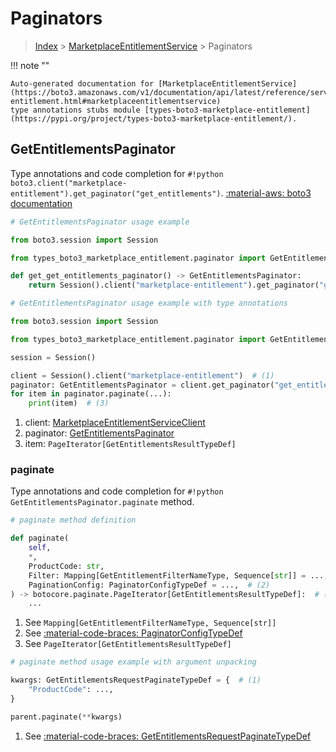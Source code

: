 # Paginators

> [Index](../README.md) > [MarketplaceEntitlementService](./README.md) > Paginators

!!! note ""

    Auto-generated documentation for [MarketplaceEntitlementService](https://boto3.amazonaws.com/v1/documentation/api/latest/reference/services/marketplace-entitlement.html#marketplaceentitlementservice)
    type annotations stubs module [types-boto3-marketplace-entitlement](https://pypi.org/project/types-boto3-marketplace-entitlement/).

## GetEntitlementsPaginator

Type annotations and code completion for `#!python boto3.client("marketplace-entitlement").get_paginator("get_entitlements")`.
[:material-aws: boto3 documentation](https://boto3.amazonaws.com/v1/documentation/api/latest/reference/services/marketplace-entitlement/paginator/GetEntitlements.html#MarketplaceEntitlementService.Paginator.GetEntitlements)

```python
# GetEntitlementsPaginator usage example

from boto3.session import Session

from types_boto3_marketplace_entitlement.paginator import GetEntitlementsPaginator

def get_get_entitlements_paginator() -> GetEntitlementsPaginator:
    return Session().client("marketplace-entitlement").get_paginator("get_entitlements")
```

```python
# GetEntitlementsPaginator usage example with type annotations

from boto3.session import Session

from types_boto3_marketplace_entitlement.paginator import GetEntitlementsPaginator

session = Session()

client = Session().client("marketplace-entitlement")  # (1)
paginator: GetEntitlementsPaginator = client.get_paginator("get_entitlements")  # (2)
for item in paginator.paginate(...):
    print(item)  # (3)
```

1. client: [MarketplaceEntitlementServiceClient](./client.md)
2. paginator: [GetEntitlementsPaginator](./paginators.md#getentitlementspaginator)
3. item: `PageIterator[GetEntitlementsResultTypeDef]`


### paginate

Type annotations and code completion for `#!python GetEntitlementsPaginator.paginate` method.

```python
# paginate method definition

def paginate(
    self,
    *,
    ProductCode: str,
    Filter: Mapping[GetEntitlementFilterNameType, Sequence[str]] = ...,  # (1)
    PaginationConfig: PaginatorConfigTypeDef = ...,  # (2)
) -> botocore.paginate.PageIterator[GetEntitlementsResultTypeDef]:  # (3)
    ...
```

1. See `Mapping[GetEntitlementFilterNameType, Sequence[str]]`
2. See [:material-code-braces: PaginatorConfigTypeDef](./type_defs.md#paginatorconfigtypedef)
3. See `PageIterator[GetEntitlementsResultTypeDef]`


```python
# paginate method usage example with argument unpacking

kwargs: GetEntitlementsRequestPaginateTypeDef = {  # (1)
    "ProductCode": ...,
}

parent.paginate(**kwargs)
```

1. See [:material-code-braces: GetEntitlementsRequestPaginateTypeDef](./type_defs.md#getentitlementsrequestpaginatetypedef)
